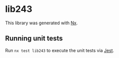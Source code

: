# lib243

This library was generated with [Nx](https://nx.dev).


## Running unit tests

Run `nx test lib243` to execute the unit tests via [Jest](https://jestjs.io).


